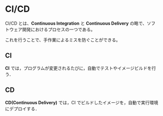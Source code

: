 # CI/CD

CI/CD とは、**Continuous Integration** と **Continuous Delivery** の略で、ソフトウェア開発におけるプロセスの一つである。

これを行うことで、手作業によるミスを防ぐことができる。

## CI

**CI** では，プログラムが変更されるたびに，自動でテストやイメージビルドを行う．

## CD

**CD(Continuous Delivery)** では，CI でビルドしたイメージを，自動で実行環境にデプロイする．
